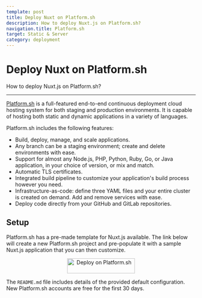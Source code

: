 ```yaml
---
template: post
title: Deploy Nuxt on Platform.sh
description: How to deploy Nuxt.js on Platform.sh?
navigation.title: Platform.sh
target: Static & Server
category: deployment
---
```

# Deploy Nuxt on Platform.sh

How to deploy Nuxt.js on Platform.sh?

---

[Platform.sh](https://platform.sh/) is a full-featured end-to-end continuous deployment cloud hosting system for both staging and production environments. It is capable of hosting both static and dynamic applications in a variety of languages.

Platform.sh includes the following features:

- Build, deploy, manage, and scale applications.
- Any branch can be a staging environment; create and delete environments with ease.
- Support for almost any Node.js, PHP, Python, Ruby, Go, or Java application, in your choice of version, or mix and match.
- Automatic TLS certificates.
- Integrated build pipeline to customize your application's build process however you need.
- Infrastructure-as-code: define three YAML files and your entire cluster is created on demand. Add and remove services with ease.
- Deploy code directly from your GitHub and GitLab repositories.

## Setup

Platform.sh has a pre-made template for Nuxt.js available. The link below will create a new Platform.sh project and pre-populate it with a sample Nuxt.js application that you can then customize.

<p align="center">
<a href="https://console.platform.sh/projects/create-project?template=https://raw.githubusercontent.com/platformsh/template-builder/master/templates/nuxtjs/.platform.template.yaml&utm_content=nuxtjs&utm_source=nuxtjs_orgb&utm_medium=button&utm_campaign=deploy_on_platform" target="_blank">
    <img src="https://platform.sh/images/deploy/lg-blue.svg" alt="Deploy on Platform.sh" height="40px" width="180px" />
</a>
</p>

The `README.md` file includes details of the provided default configuration. New Platform.sh accounts are free for the first 30 days.
